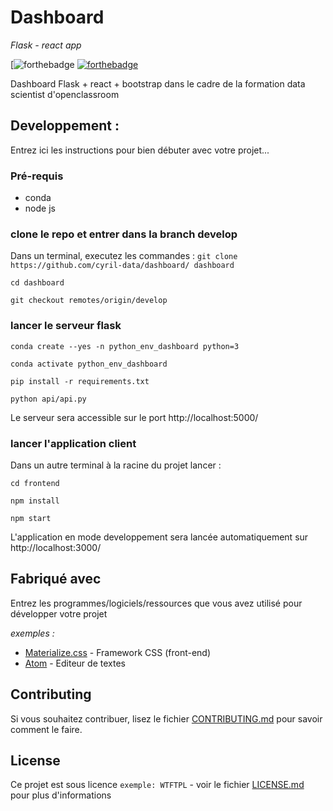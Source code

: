# Dashboard
_Flask - react app_

[![forthebadge](http://dashboard-heroku-react-flask.herokuapp.com/)  [![forthebadge](http://forthebadge.com/images/badges/powered-by-electricity.svg)](http://forthebadge.com)

Dashboard Flask +  react + bootstrap dans le cadre de la formation data scientist d'openclassroom

## Developpement : 

Entrez ici les instructions pour bien débuter avec votre projet...

### Pré-requis
- conda
- node js

### clone le repo et entrer dans la branch develop

Dans un terminal, executez les commandes : 
``git clone https://github.com/cyril-data/dashboard/ dashboard``

``cd dashboard``

``git checkout remotes/origin/develop``

### lancer le serveur flask

``conda create --yes -n python_env_dashboard python=3``

``conda activate python_env_dashboard``

``pip install -r requirements.txt``

``python api/api.py``

Le serveur sera accessible sur le port http://localhost:5000/

### lancer l'application client

Dans un autre terminal à la racine du projet lancer : 

``cd frontend``

``npm install``

``npm start``

L'application en mode developpement sera lancée automatiquement sur http://localhost:3000/

## Fabriqué avec

Entrez les programmes/logiciels/ressources que vous avez utilisé pour développer votre projet

_exemples :_
* [Materialize.css](http://materializecss.com) - Framework CSS (front-end)
* [Atom](https://atom.io/) - Editeur de textes

## Contributing

Si vous souhaitez contribuer, lisez le fichier [CONTRIBUTING.md](https://example.org) pour savoir comment le faire.


## License

Ce projet est sous licence ``exemple: WTFTPL`` - voir le fichier [LICENSE.md](LICENSE.md) pour plus d'informations

